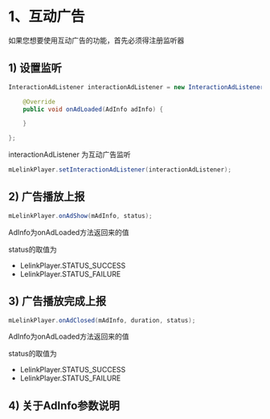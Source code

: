 # 1、互动广告
如果您想要使用互动广告的功能，首先必须得注册监听器

## 1) 设置监听
```java
InteractionAdListener interactionAdListener = new InteractionAdListener() {

    @Override
    public void onAdLoaded(AdInfo adInfo) {

    }

};
```
interactionAdListener 为互动广告监听
```java
mLelinkPlayer.setInteractionAdListener(interactionAdListener);
```

## 2) 广告播放上报
```java
mLelinkPlayer.onAdShow(mAdInfo, status);
```
AdInfo为onAdLoaded方法返回来的值

status的取值为
- LelinkPlayer.STATUS_SUCCESS
- LelinkPlayer.STATUS_FAILURE

## 3) 广告播放完成上报
```java
mLelinkPlayer.onAdClosed(mAdInfo, duration, status);
```
AdInfo为onAdLoaded方法返回来的值

status的取值为
- LelinkPlayer.STATUS_SUCCESS
- LelinkPlayer.STATUS_FAILURE

## 4) 关于AdInfo参数说明